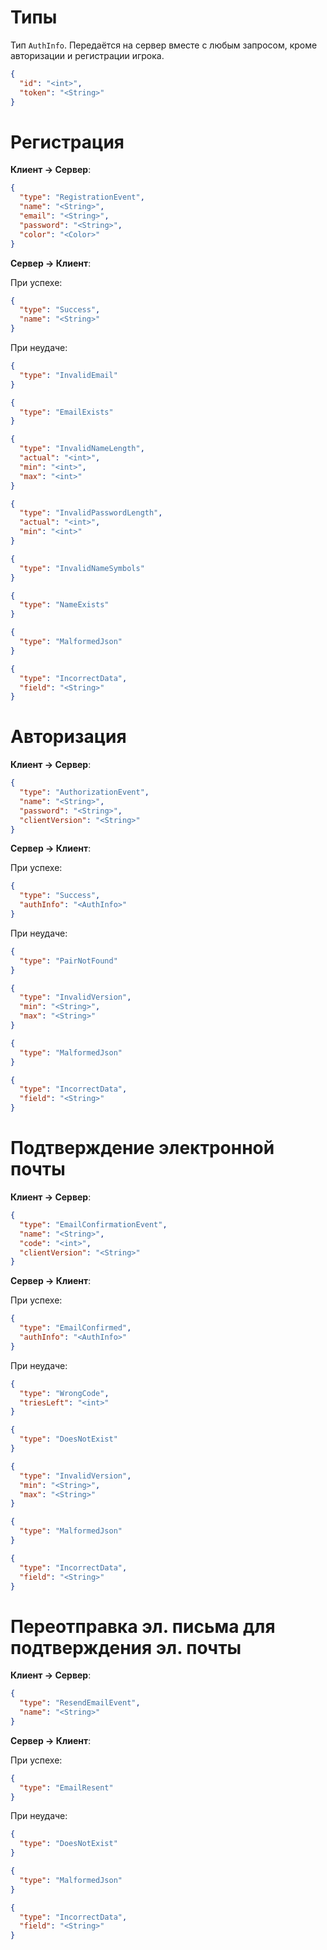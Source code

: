# Типы

Тип `AuthInfo`. Передаётся на сервер вместе с любым запросом, кроме авторизации и регистрации игрока.

```json
{
  "id": "<int>",
  "token": "<String>"
}
```

# Регистрация

**Клиент -> Сервер**:

```json
{
  "type": "RegistrationEvent",
  "name": "<String>",
  "email": "<String>",
  "password": "<String>",
  "color": "<Color>"
}
```

**Сервер -> Клиент**:

При успехе:

```json
{
  "type": "Success",
  "name": "<String>"
}
```

При неудаче:

```json
{
  "type": "InvalidEmail"
}

{
  "type": "EmailExists"
}

{
  "type": "InvalidNameLength",
  "actual": "<int>",
  "min": "<int>",
  "max": "<int>"
}

{
  "type": "InvalidPasswordLength",
  "actual": "<int>",
  "min": "<int>"
}

{
  "type": "InvalidNameSymbols"
}

{
  "type": "NameExists"
}

{
  "type": "MalformedJson"
}

{
  "type": "IncorrectData",
  "field": "<String>"
}
```

# Авторизация

**Клиент -> Сервер**:

```json
{
  "type": "AuthorizationEvent",
  "name": "<String>",
  "password": "<String>",
  "clientVersion": "<String>"
}
```

**Сервер -> Клиент**:

При успехе:

```json
{
  "type": "Success",
  "authInfo": "<AuthInfo>"
}
```

При неудаче:

```json
{
  "type": "PairNotFound"
}

{
  "type": "InvalidVersion",
  "min": "<String>",
  "max": "<String>"
}

{
  "type": "MalformedJson"
}

{
  "type": "IncorrectData",
  "field": "<String>"
}
```

# Подтверждение электронной почты

**Клиент -> Сервер**:

```json
{
  "type": "EmailConfirmationEvent",
  "name": "<String>",
  "code": "<int>",
  "clientVersion": "<String>"
}
```

**Сервер -> Клиент**:

При успехе:

```json
{
  "type": "EmailConfirmed",
  "authInfo": "<AuthInfo>"
}
```

При неудаче:

```json
{
  "type": "WrongCode",
  "triesLeft": "<int>"
}

{
  "type": "DoesNotExist"
}

{
  "type": "InvalidVersion",
  "min": "<String>",
  "max": "<String>"
}

{
  "type": "MalformedJson"
}

{
  "type": "IncorrectData",
  "field": "<String>"
}
```

# Переотправка эл. письма для подтверждения эл. почты

**Клиент -> Сервер**:

```json
{
  "type": "ResendEmailEvent",
  "name": "<String>"
}
```

**Сервер -> Клиент**:

При успехе:

```json
{
  "type": "EmailResent"
}
```

При неудаче:

```json
{
  "type": "DoesNotExist"
}

{
  "type": "MalformedJson"
}

{
  "type": "IncorrectData",
  "field": "<String>"
}
```
